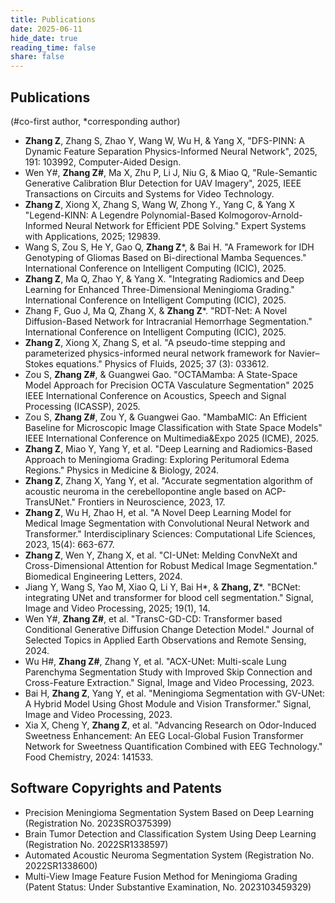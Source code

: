 ```yaml
---
title: Publications
date: 2025-06-11
hide_date: true
reading_time: false
share: false 
---
```


## Publications
(#co-first author, *corresponding author)
- **Zhang Z**, Zhang S, Zhao Y, Wang W, Wu H, & Yang X, "DFS-PINN: A Dynamic Feature Separation Physics-Informed Neural Network", 2025, 191: 103992, Computer-Aided Design.
- Wen Y#, **Zhang Z#**, Ma X, Zhu P, Li J, Niu G, & Miao Q, "Rule-Semantic Generative Calibration Blur Detection for UAV Imagery", 2025, IEEE Transactions on Circuits and Systems for Video Technology.
- **Zhang Z**, Xiong X, Zhang S, Wang W, Zhong Y., Yang C, & Yang X "Legend-KINN: A Legendre Polynomial-Based Kolmogorov-Arnold-Informed Neural Network for Efficient PDE Solving." Expert Systems with Applications, 2025; 129839.
- Wang S, Zou S, He Y, Gao Q, **Zhang Z***, & Bai H. "A Framework for IDH Genotyping of Gliomas Based on Bi-directional Mamba Sequences." International Conference on Intelligent Computing (ICIC), 2025.
- **Zhang Z**, Ma Q, Zhao Y, & Yang X. "Integrating Radiomics and Deep Learning for Enhanced Three-Dimensional Meningioma Grading." International Conference on Intelligent Computing (ICIC), 2025.
- Zhang F, Guo J, Ma Q, Zhang X, & **Zhang Z***. "RDT-Net: A Novel Diffusion-Based Network for Intracranial Hemorrhage Segmentation." International Conference on Intelligent Computing (ICIC), 2025.
- **Zhang Z**, Xiong X, Zhang S, et al. "A pseudo-time stepping and parameterized physics-informed neural network framework for Navier–Stokes equations." Physics of Fluids, 2025; 37 (3): 033612.
- Zou S, **Zhang Z#**, & Guangwei Gao. "OCTAMamba: A State-Space Model Approach for Precision OCTA Vasculature Segmentation" 2025 IEEE International Conference on Acoustics, Speech and Signal Processing (ICASSP), 2025.
- Zou S, **Zhang Z#**, Zou Y, & Guangwei Gao. "MambaMIC: An Efficient Baseline for Microscopic Image Classification with State Space Models" IEEE International Conference on Multimedia&Expo 2025 (ICME), 2025.
- **Zhang Z**, Miao Y, Yang Y, et al. "Deep Learning and Radiomics-Based Approach to Meningioma Grading: Exploring Peritumoral Edema Regions." Physics in Medicine & Biology, 2024.
- **Zhang Z**, Zhang X, Yang Y, et al. "Accurate segmentation algorithm of acoustic neuroma in the cerebellopontine angle based on ACP-TransUNet." Frontiers in Neuroscience, 2023, 17.
- **Zhang Z**, Wu H, Zhao H, et al. "A Novel Deep Learning Model for Medical Image Segmentation with Convolutional Neural Network and Transformer." Interdisciplinary Sciences: Computational Life Sciences, 2023, 15(4): 663-677.
- **Zhang Z**, Wen Y, Zhang X, et al. "CI-UNet: Melding ConvNeXt and Cross-Dimensional Attention for Robust Medical Image Segmentation." Biomedical Engineering Letters, 2024.
- Jiang Y, Wang S, Yao M, Xiao Q, Li Y, Bai H*, & **Zhang, Z***. "BCNet: integrating UNet and transformer for blood cell segmentation." Signal, Image and Video Processing, 2025; 19(1), 14.
- Wen Y#, **Zhang Z#**, et al. "TransC-GD-CD: Transformer based Conditional Generative Diffusion Change Detection Model." Journal of Selected Topics in Applied Earth Observations and Remote Sensing, 2024.
- Wu H#, **Zhang Z#**, Zhang Y, et al. "ACX-UNet: Multi-scale Lung Parenchyma Segmentation Study with Improved Skip Connection and Cross-Feature Extraction." Signal, Image and Video Processing, 2023.
- Bai H, **Zhang Z**, Yang Y, et al. "Meningioma Segmentation with GV-UNet: A Hybrid Model Using Ghost Module and Vision Transformer." Signal, Image and Video Processing, 2023.
- Xia X, Cheng Y, **Zhang Z**, et al. "Advancing Research on Odor-Induced Sweetness Enhancement: An EEG Local-Global Fusion Transformer Network for Sweetness Quantification Combined with EEG Technology." Food Chemistry, 2024: 141533.


## Software Copyrights and Patents

- Precision Meningioma Segmentation System Based on Deep Learning (Registration No. 2023SRO375399)
- Brain Tumor Detection and Classification System Using Deep Learning (Registration No. 2022SR1338597)
- Automated Acoustic Neuroma Segmentation System (Registration No. 2022SR1338600)
- Multi-View Image Feature Fusion Method for Meningioma Grading (Patent Status: Under Substantive Examination, No. 2023103459329)
